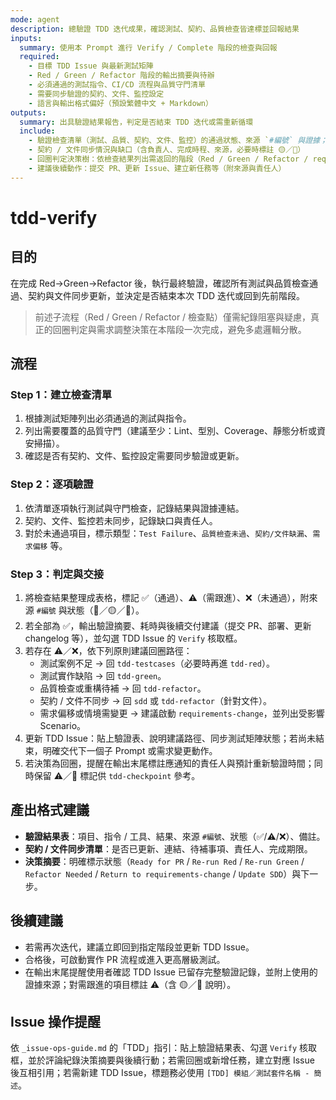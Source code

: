 ```yaml
---
mode: agent
description: 總驗證 TDD 迭代成果，確認測試、契約、品質檢查皆達標並回報結果
inputs:
  summary: 使用本 Prompt 進行 Verify / Complete 階段的檢查與回報
  required:
    - 目標 TDD Issue 與最新測試矩陣
    - Red / Green / Refactor 階段的輸出摘要與待辦
    - 必須通過的測試指令、CI/CD 流程與品質守門清單
    - 需要同步驗證的契約、文件、監控設定
    - 語言與輸出格式偏好（預設繁體中文 + Markdown）
outputs:
  summary: 出具驗證結果報告，判定是否結束 TDD 迭代或需重新循環
  include:
    - 驗證檢查清單（測試、品質、契約、文件、監控）的通過狀態、來源 `#編號` 與證據；對待確認項目標註 🟡／🔴
    - 契約 / 文件同步情況與缺口（含負責人、完成時程、來源，必要時標註 🟡／🔴）
    - 回圈判定決策樹：依檢查結果列出需返回的階段（Red / Green / Refactor / requirements-change / sdd），並說明觸發條件（測試失敗類型、品質缺口、契約偏差、需求偏移）
    - 建議後續動作：提交 PR、更新 Issue、建立新任務等（附來源與責任人）
---
```


# tdd-verify

## 目的

在完成 Red→Green→Refactor 後，執行最終驗證，確認所有測試與品質檢查通過、契約與文件同步更新，並決定是否結束本次 TDD 迭代或回到先前階段。

> 前述子流程（Red / Green / Refactor / 檢查點）僅需紀錄阻塞與疑慮，真正的回圈判定與需求調整決策在本階段一次完成，避免多處邏輯分散。

## 流程

### Step 1：建立檢查清單
1. 根據測試矩陣列出必須通過的測試與指令。
2. 列出需要覆蓋的品質守門（建議至少：Lint、型別、Coverage、靜態分析或資安掃描）。
3. 確認是否有契約、文件、監控設定需要同步驗證或更新。

### Step 2：逐項驗證
1. 依清單逐項執行測試與守門檢查，記錄結果與證據連結。
2. 契約、文件、監控若未同步，記錄缺口與責任人。
3. 對於未通過項目，標示類型：`Test Failure`、`品質檢查未過`、`契約/文件缺漏`、`需求偏移` 等。

### Step 3：判定與交接
1. 將檢查結果整理成表格，標記 ✅（通過）、⚠️（需跟進）、❌（未通過），附來源 `#編號` 與狀態（🔵／🟡／🔴）。
2. 若全部為 ✅，輸出驗證摘要、耗時與後續交付建議（提交 PR、部署、更新 changelog 等），並勾選 TDD Issue 的 `Verify` 核取框。
3. 若存在 ⚠️／❌，依下列原則建議回圈路徑：
   - 測試案例不足 → 回 `tdd-testcases`（必要時再進 `tdd-red`）。
   - 測試實作缺陷 → 回 `tdd-green`。
   - 品質檢查或重構待補 → 回 `tdd-refactor`。
   - 契約 / 文件不同步 → 回 `sdd` 或 `tdd-refactor`（針對文件）。
   - 需求偏移或情境需變更 → 建議啟動 `requirements-change`，並列出受影響 Scenario。
4. 更新 TDD Issue：貼上驗證表、說明建議路徑、同步測試矩陣狀態；若尚未結束，明確交代下一個子 Prompt 或需求變更動作。
5. 若決策為回圈，提醒在輸出末尾標註應通知的責任人與預計重新驗證時間；同時保留 ⚠️／🔴 標記供 `tdd-checkpoint` 參考。

## 產出格式建議

- **驗證結果表**：項目、指令 / 工具、結果、來源 `#編號`、狀態（✅/⚠️/❌）、備註。
- **契約 / 文件同步清單**：是否已更新、連結、待補事項、責任人、完成期限。
- **決策摘要**：明確標示狀態（`Ready for PR` / `Re-run Red` / `Re-run Green` / `Refactor Needed` / `Return to requirements-change` / `Update SDD`）與下一步。

## 後續建議

- 若需再次迭代，建議立即回到指定階段並更新 TDD Issue。
- 合格後，可啟動實作 PR 流程或進入更高層級測試。
- 在輸出末尾提醒使用者確認 TDD Issue 已留存完整驗證記錄，並附上使用的證據來源；對需跟進的項目標註 ⚠️（含 🟡／🔴 說明）。

## Issue 操作提醒

依 `_issue-ops-guide.md` 的「TDD」指引：貼上驗證結果表、勾選 `Verify` 核取框，並於評論紀錄決策摘要與後續行動；若需回圈或新增任務，建立對應 Issue 後互相引用；若需新建 TDD Issue，標題務必使用 `[TDD] 模組／測試套件名稱 - 簡述`。
